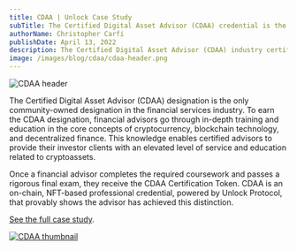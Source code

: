 ```yaml
---
title: CDAA | Unlock Case Study
subTitle: The Certified Digital Asset Advisor (CDAA) credential is the first on-chain certification in the financial services industry
authorName: Christopher Carfi
publishDate: April 13, 2022
description: The Certified Digital Asset Advisor (CDAA) industry certification is the first on-chain certification in the financial services industry. And it's powered by Unlock.
image: /images/blog/cdaa/cdaa-header.png
---
```


![CDAA header](/images/blog/cdaa/cdaa-header.png)

The Certified Digital Asset Advisor (CDAA) designation is the only community-owned designation in the financial services industry. To earn the CDAA designation, financial advisors go through in-depth training and education in the core concepts of cryptocurrency, blockchain technology, and decentralized finance. This knowledge enables certified advisors to provide their investor clients with an elevated level of service and education related to cryptoassets.

Once a financial advisor completes the required coursework and passes a rigorous final exam, they receive the CDAA Certification Token. CDAA is an on-chain, NFT-based professional credential, powered by Unlock Protocol, that provably shows the advisor has achieved this distinction.

[See the full case study](https://19942922.fs1.hubspotusercontent-na1.net/hubfs/19942922/CDAA%20-%20Unlock%20Case%20Study.pdf).

[![CDAA thumbnail](/images/blog/cdaa/cdaa-thumbnail.png)](https://19942922.fs1.hubspotusercontent-na1.net/hubfs/19942922/CDAA%20-%20Unlock%20Case%20Study.pdf)
